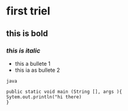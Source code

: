 # first triel
## **this is bold**
### *this is italic*
* this a bullete 1
* this ia as bullete 2
```
java

public static void main (String [], args ){
Sytem.out.println("hi there)
}
```
